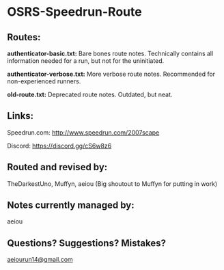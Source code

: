 # OSRS-Speedrun-Route

## Routes:

**authenticator-basic.txt:** Bare bones route notes. Technically contains all information needed for a run, but not for the uninitiated.

**authenticator-verbose.txt:** More verbose route notes. Recommended for non-experienced runners.

 **old-route.txt:** Deprecated route notes. Outdated, but neat.


## Links:

Speedrun.com: http://www.speedrun.com/2007scape

Discord: https://discord.gg/cS6w8z6


## Routed and revised by:

TheDarkestUno, Muffyn, aeiou
(Big shoutout to Muffyn for putting in work)

## Notes currently managed by:

aeiou


## Questions? Suggestions? Mistakes?

aeiourun14@gmail.com
